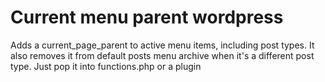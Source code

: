 # Current menu parent wordpress
Adds a current_page_parent to active menu items, including post types. It also removes it from default posts menu archive when it's a different post type.  Just pop it into functions.php or a plugin
